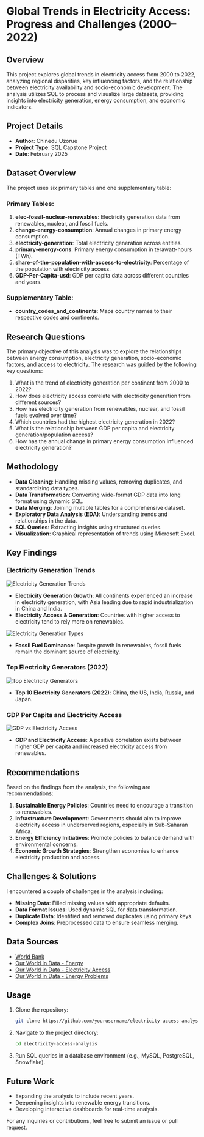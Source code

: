 # Global Trends in Electricity Access: Progress and Challenges (2000–2022)

## Overview
This project explores global trends in electricity access from 2000 to 2022, analyzing regional disparities, key influencing factors, and the relationship between electricity availability and socio-economic development. The analysis utilizes SQL to process and visualize large datasets, providing insights into electricity generation, energy consumption, and economic indicators.

## Project Details
- **Author**: Chinedu Uzorue
- **Project Type**: SQL Capstone Project
- **Date**: February 2025

## Dataset Overview
The project uses six primary tables and one supplementary table:

### Primary Tables:
1. **elec-fossil-nuclear-renewables**: Electricity generation data from renewables, nuclear, and fossil fuels.
2. **change-energy-consumption**: Annual changes in primary energy consumption.
3. **electricity-generation**: Total electricity generation across entities.
4. **primary-energy-cons**: Primary energy consumption in terawatt-hours (TWh).
5. **share-of-the-population-with-access-to-electricity**: Percentage of the population with electricity access.
6. **GDP-Per-Capita-usd**: GDP per capita data across different countries and years.

### Supplementary Table:
- **country_codes_and_continents**: Maps country names to their respective codes and continents.

## Research Questions
The primary objective of this analysis was to explore the relationships between energy consumption, electricity generation, socio-economic factors, and access to electricity. The research was guided by the following key questions:
1. What is the trend of electricity generation per continent from 2000 to 2022?
2. How does electricity access correlate with electricity generation from different sources?
3. How has electricity generation from renewables, nuclear, and fossil fuels evolved over time?
4. Which countries had the highest electricity generation in 2022?
5. What is the relationship between GDP per capita and electricity generation/population access?
6. How has the annual change in primary energy consumption influenced electricity generation?

## Methodology
- **Data Cleaning**: Handling missing values, removing duplicates, and standardizing data types.
- **Data Transformation**: Converting wide-format GDP data into long format using dynamic SQL.
- **Data Merging**: Joining multiple tables for a comprehensive dataset.
- **Exploratory Data Analysis (EDA)**: Understanding trends and relationships in the data.
- **SQL Queries**: Extracting insights using structured queries.
- **Visualization**: Graphical representation of trends using Microsoft Excel.

## Key Findings
### Electricity Generation Trends
![Electricity Generation Trends](genline.png)

- **Electricity Generation Growth**: All continents experienced an increase in electricity generation, with Asia leading due to rapid industrialization in China and India.
- **Electricity Access & Generation**: Countries with higher access to electricity tend to rely more on renewables.

![Electricity Generation Types](gentype.png)
- **Fossil Fuel Dominance**: Despite growth in renewables, fossil fuels remain the dominant source of electricity.

### Top Electricity Generators (2022)
![Top Electricity Generators](genbar.png)

- **Top 10 Electricity Generators (2022)**: China, the US, India, Russia, and Japan.

### GDP Per Capita and Electricity Access
![GDP vs Electricity Access](accessmap.png)
- **GDP and Electricity Access**: A positive correlation exists between higher GDP per capita and increased electricity access from renewables.


## Recommendations
Based on the findings from the analysis, the following are recommendations:
1. **Sustainable Energy Policies**: Countries need to encourage a transition to renewables.
2. **Infrastructure Development**: Governments should aim to improve electricity access in underserved regions, especially in Sub-Saharan Africa.
3. **Energy Efficiency Initiatives**: Promote policies to balance demand with environmental concerns.
4. **Economic Growth Strategies**: Strengthen economies to enhance electricity production and access.

## Challenges & Solutions
I encountered a couple of challenges in the analysis including:
- **Missing Data**: Filled missing values with appropriate defaults.
- **Data Format Issues**: Used dynamic SQL for data transformation.
- **Duplicate Data**: Identified and removed duplicates using primary keys.
- **Complex Joins**: Preprocessed data to ensure seamless merging.

## Data Sources
- [World Bank](https://data.worldbank.org/indicator/NY.GDP.PCAP.CD)
- [Our World in Data - Energy](https://ourworldindata.org/energy-production-consumption)
- [Our World in Data - Electricity Access](https://ourworldindata.org/energy-access)
- [Our World in Data - Energy Problems](https://ourworldindata.org/worlds-energy-problem)

## Usage
1. Clone the repository:
   ```bash
   git clone https://github.com/yourusername/electricity-access-analysis.git
   ```
2. Navigate to the project directory:
   ```bash
   cd electricity-access-analysis
   ```
3. Run SQL queries in a database environment (e.g., MySQL, PostgreSQL, Snowflake).

## Future Work
- Expanding the analysis to include recent years.
- Deepening insights into renewable energy transitions.
- Developing interactive dashboards for real-time analysis.

For any inquiries or contributions, feel free to submit an issue or pull request.

